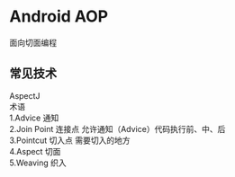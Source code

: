 # Android AOP<br/>
面向切面编程

## 常见技术
AspectJ<br/>
术语<br/>
1.Advice 通知<br/>
2.Join Point 连接点 允许通知（Advice）代码执行前、中、后<br/>
3.Pointcut 切入点 需要切入的地方<br/>
4.Aspect 切面<br/>
5.Weaving 织入<br/>
